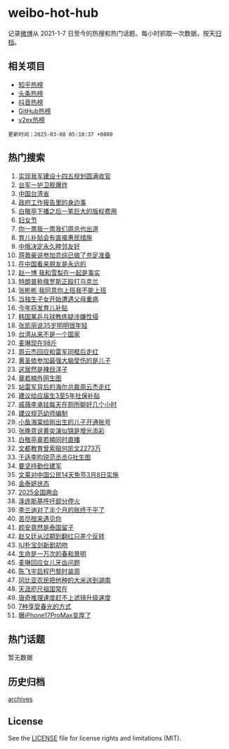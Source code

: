 # weibo-hot-hub

记录[微博](https://www.weibo.com)从 2021-1-7 日至今的热搜和热门话题。每小时抓取一次数据，按天[归档](archives)。

## 相关项目

- [知乎热榜](https://github.com/lonnyzhang423/zhihu-hot-hub)
- [头条热榜](https://github.com/lonnyzhang423/toutiao-hot-hub)
- [抖音热榜](https://github.com/lonnyzhang423/douyin-hot-hub)
- [GitHub热榜](https://github.com/lonnyzhang423/github-hot-hub)
- [v2ex热榜](https://github.com/lonnyzhang423/v2ex-hot-hub)


`更新时间：2025-03-08 05:10:37 +0800`

## 热门搜索

1. [实现我军建设十四五规划圆满收官](https://m.weibo.cn/search?containerid=100103type%3D1%26t%3D10%26q%3D%23%E5%AE%9E%E7%8E%B0%E6%88%91%E5%86%9B%E5%BB%BA%E8%AE%BE%E5%8D%81%E5%9B%9B%E4%BA%94%E8%A7%84%E5%88%92%E5%9C%86%E6%BB%A1%E6%94%B6%E5%AE%98%23&stream_entry_id=51&isnewpage=1&extparam=seat%3D1%26c_type%3D51%26cate%3D10103%26q%3D%2523%25E5%25AE%259E%25E7%258E%25B0%25E6%2588%2591%25E5%2586%259B%25E5%25BB%25BA%25E8%25AE%25BE%25E5%258D%2581%25E5%259B%259B%25E4%25BA%2594%25E8%25A7%2584%25E5%2588%2592%25E5%259C%2586%25E6%25BB%25A1%25E6%2594%25B6%25E5%25AE%2598%2523%26pos%3D0%26filter_type%3Drealtimehot%26stream_entry_id%3D51%26dgr%3D0%26display_time%3D1741381835%26pre_seqid%3D17413818358440319416921)
1. [台军一护卫舰爆炸](https://m.weibo.cn/search?containerid=100103type%3D1%26t%3D10%26q%3D%23%E5%8F%B0%E5%86%9B%E4%B8%80%E6%8A%A4%E5%8D%AB%E8%88%B0%E7%88%86%E7%82%B8%23&stream_entry_id=31&isnewpage=1&extparam=seat%3D1%26band_rank%3D1%26pos%3D0%26stream_entry_id%3D31%26c_type%3D31%26lcate%3D5001%26flag%3D2%26cate%3D5001%26filter_type%3Drealtimehot%26realpos%3D1%26q%3D%2523%25E5%258F%25B0%25E5%2586%259B%25E4%25B8%2580%25E6%258A%25A4%25E5%258D%25AB%25E8%2588%25B0%25E7%2588%2586%25E7%2582%25B8%2523%26dgr%3D0%26display_time%3D1741381835%26pre_seqid%3D17413818358440319416921)
1. [中国台湾省](https://m.weibo.cn/search?containerid=100103type%3D1%26t%3D10%26q%3D%23%E4%B8%AD%E5%9B%BD%E5%8F%B0%E6%B9%BE%E7%9C%81%23&stream_entry_id=31&isnewpage=1&extparam=seat%3D1%26band_rank%3D2%26pos%3D1%26stream_entry_id%3D31%26c_type%3D31%26lcate%3D5001%26flag%3D0%26cate%3D5001%26filter_type%3Drealtimehot%26realpos%3D2%26q%3D%2523%25E4%25B8%25AD%25E5%259B%25BD%25E5%258F%25B0%25E6%25B9%25BE%25E7%259C%2581%2523%26dgr%3D0%26display_time%3D1741381835%26pre_seqid%3D17413818358440319416921)
1. [政府工作报告里的身边事](https://m.weibo.cn/search?containerid=100103type%3D1%26t%3D10%26q%3D%23%E6%94%BF%E5%BA%9C%E5%B7%A5%E4%BD%9C%E6%8A%A5%E5%91%8A%E9%87%8C%E7%9A%84%E8%BA%AB%E8%BE%B9%E4%BA%8B%23&stream_entry_id=31&isnewpage=1&extparam=seat%3D1%26band_rank%3D3%26pos%3D2%26stream_entry_id%3D31%26c_type%3D31%26lcate%3D5001%26flag%3D0%26cate%3D5001%26filter_type%3Drealtimehot%26realpos%3D3%26q%3D%2523%25E6%2594%25BF%25E5%25BA%259C%25E5%25B7%25A5%25E4%25BD%259C%25E6%258A%25A5%25E5%2591%258A%25E9%2587%258C%25E7%259A%2584%25E8%25BA%25AB%25E8%25BE%25B9%25E4%25BA%258B%2523%26dgr%3D0%26display_time%3D1741381835%26pre_seqid%3D17413818358440319416921)
1. [白敬亭下播之后一笔巨大的版权费用](https://m.weibo.cn/search?containerid=100103type%3D1%26t%3D10%26q%3D%23%E7%99%BD%E6%95%AC%E4%BA%AD%E4%B8%8B%E6%92%AD%E4%B9%8B%E5%90%8E%E4%B8%80%E7%AC%94%E5%B7%A8%E5%A4%A7%E7%9A%84%E7%89%88%E6%9D%83%E8%B4%B9%E7%94%A8%23&stream_entry_id=31&isnewpage=1&extparam=seat%3D1%26band_rank%3D4%26pos%3D3%26stream_entry_id%3D31%26c_type%3D31%26lcate%3D5001%26flag%3D2%26cate%3D5001%26filter_type%3Drealtimehot%26realpos%3D4%26q%3D%2523%25E7%2599%25BD%25E6%2595%25AC%25E4%25BA%25AD%25E4%25B8%258B%25E6%2592%25AD%25E4%25B9%258B%25E5%2590%258E%25E4%25B8%2580%25E7%25AC%2594%25E5%25B7%25A8%25E5%25A4%25A7%25E7%259A%2584%25E7%2589%2588%25E6%259D%2583%25E8%25B4%25B9%25E7%2594%25A8%2523%26dgr%3D0%26display_time%3D1741381835%26pre_seqid%3D17413818358440319416921)
1. [妇女节](https://m.weibo.cn/search?containerid=100103type%3D1%26t%3D10%26q%3D%23%E5%A6%87%E5%A5%B3%E8%8A%82%23&stream_entry_id=31&isnewpage=1&extparam=seat%3D1%26band_rank%3D5%26pos%3D4%26stream_entry_id%3D31%26c_type%3D31%26lcate%3D5001%26flag%3D0%26cate%3D5001%26filter_type%3Drealtimehot%26realpos%3D5%26q%3D%2523%25E5%25A6%2587%25E5%25A5%25B3%25E8%258A%2582%2523%26dgr%3D0%26display_time%3D1741381835%26pre_seqid%3D17413818358440319416921)
1. [你一票我一票我们周总也出道](https://m.weibo.cn/search?containerid=100103type%3D1%26t%3D10%26q%3D%23%E4%BD%A0%E4%B8%80%E7%A5%A8%E6%88%91%E4%B8%80%E7%A5%A8%E6%88%91%E4%BB%AC%E5%91%A8%E6%80%BB%E4%B9%9F%E5%87%BA%E9%81%93%23&stream_entry_id=31&isnewpage=1&extparam=seat%3D1%26band_rank%3D6%26pos%3D5%26stream_entry_id%3D31%26c_type%3D31%26lcate%3D5001%26flag%3D0%26cate%3D5001%26filter_type%3Drealtimehot%26realpos%3D6%26q%3D%2523%25E4%25BD%25A0%25E4%25B8%2580%25E7%25A5%25A8%25E6%2588%2591%25E4%25B8%2580%25E7%25A5%25A8%25E6%2588%2591%25E4%25BB%25AC%25E5%2591%25A8%25E6%2580%25BB%25E4%25B9%259F%25E5%2587%25BA%25E9%2581%2593%2523%26dgr%3D0%26display_time%3D1741381835%26pre_seqid%3D17413818358440319416921)
1. [育儿补贴会有直接惠民措施](https://m.weibo.cn/search?containerid=100103type%3D1%26t%3D10%26q%3D%23%E8%82%B2%E5%84%BF%E8%A1%A5%E8%B4%B4%E4%BC%9A%E6%9C%89%E7%9B%B4%E6%8E%A5%E6%83%A0%E6%B0%91%E6%8E%AA%E6%96%BD%23&stream_entry_id=31&isnewpage=1&extparam=seat%3D1%26band_rank%3D7%26pos%3D6%26stream_entry_id%3D31%26c_type%3D31%26lcate%3D5001%26flag%3D0%26cate%3D5001%26filter_type%3Drealtimehot%26realpos%3D7%26q%3D%2523%25E8%2582%25B2%25E5%2584%25BF%25E8%25A1%25A5%25E8%25B4%25B4%25E4%25BC%259A%25E6%259C%2589%25E7%259B%25B4%25E6%258E%25A5%25E6%2583%25A0%25E6%25B0%2591%25E6%258E%25AA%25E6%2596%25BD%2523%26dgr%3D0%26display_time%3D1741381835%26pre_seqid%3D17413818358440319416921)
1. [中俄决定永久睦邻友好](https://m.weibo.cn/search?containerid=100103type%3D1%26t%3D10%26q%3D%23%E4%B8%AD%E4%BF%84%E5%86%B3%E5%AE%9A%E6%B0%B8%E4%B9%85%E7%9D%A6%E9%82%BB%E5%8F%8B%E5%A5%BD%23&stream_entry_id=31&isnewpage=1&extparam=seat%3D1%26band_rank%3D8%26pos%3D7%26stream_entry_id%3D31%26c_type%3D31%26lcate%3D5001%26flag%3D0%26cate%3D5001%26filter_type%3Drealtimehot%26realpos%3D8%26q%3D%2523%25E4%25B8%25AD%25E4%25BF%2584%25E5%2586%25B3%25E5%25AE%259A%25E6%25B0%25B8%25E4%25B9%2585%25E7%259D%25A6%25E9%2582%25BB%25E5%258F%258B%25E5%25A5%25BD%2523%26dgr%3D0%26display_time%3D1741381835%26pre_seqid%3D17413818358440319416921)
1. [蒋敦豪说参加恋综已做了充足准备](https://m.weibo.cn/search?containerid=100103type%3D1%26t%3D10%26q%3D%23%E8%92%8B%E6%95%A6%E8%B1%AA%E8%AF%B4%E5%8F%82%E5%8A%A0%E6%81%8B%E7%BB%BC%E5%B7%B2%E5%81%9A%E4%BA%86%E5%85%85%E8%B6%B3%E5%87%86%E5%A4%87%23&stream_entry_id=31&isnewpage=1&extparam=seat%3D1%26band_rank%3D9%26pos%3D8%26stream_entry_id%3D31%26c_type%3D31%26lcate%3D5001%26flag%3D0%26cate%3D5001%26filter_type%3Drealtimehot%26realpos%3D9%26q%3D%2523%25E8%2592%258B%25E6%2595%25A6%25E8%25B1%25AA%25E8%25AF%25B4%25E5%258F%2582%25E5%258A%25A0%25E6%2581%258B%25E7%25BB%25BC%25E5%25B7%25B2%25E5%2581%259A%25E4%25BA%2586%25E5%2585%2585%25E8%25B6%25B3%25E5%2587%2586%25E5%25A4%2587%2523%26dgr%3D0%26display_time%3D1741381835%26pre_seqid%3D17413818358440319416921)
1. [在中国看来朋友是永远的](https://m.weibo.cn/search?containerid=100103type%3D1%26t%3D10%26q%3D%23%E5%9C%A8%E4%B8%AD%E5%9B%BD%E7%9C%8B%E6%9D%A5%E6%9C%8B%E5%8F%8B%E6%98%AF%E6%B0%B8%E8%BF%9C%E7%9A%84%23&stream_entry_id=31&isnewpage=1&extparam=seat%3D1%26band_rank%3D10%26pos%3D9%26stream_entry_id%3D31%26c_type%3D31%26lcate%3D5001%26flag%3D1%26cate%3D5001%26filter_type%3Drealtimehot%26realpos%3D10%26q%3D%2523%25E5%259C%25A8%25E4%25B8%25AD%25E5%259B%25BD%25E7%259C%258B%25E6%259D%25A5%25E6%259C%258B%25E5%258F%258B%25E6%2598%25AF%25E6%25B0%25B8%25E8%25BF%259C%25E7%259A%2584%2523%26dgr%3D0%26display_time%3D1741381835%26pre_seqid%3D17413818358440319416921)
1. [赵一博 我和雪梨在一起是事实](https://m.weibo.cn/search?containerid=100103type%3D1%26t%3D10%26q%3D%E8%B5%B5%E4%B8%80%E5%8D%9A+%E6%88%91%E5%92%8C%E9%9B%AA%E6%A2%A8%E5%9C%A8%E4%B8%80%E8%B5%B7%E6%98%AF%E4%BA%8B%E5%AE%9E&stream_entry_id=31&isnewpage=1&extparam=seat%3D1%26band_rank%3D11%26pos%3D10%26stream_entry_id%3D31%26c_type%3D31%26lcate%3D5001%26flag%3D2%26cate%3D5001%26filter_type%3Drealtimehot%26realpos%3D11%26q%3D%25E8%25B5%25B5%25E4%25B8%2580%25E5%258D%259A%2520%25E6%2588%2591%25E5%2592%258C%25E9%259B%25AA%25E6%25A2%25A8%25E5%259C%25A8%25E4%25B8%2580%25E8%25B5%25B7%25E6%2598%25AF%25E4%25BA%258B%25E5%25AE%259E%26dgr%3D0%26display_time%3D1741381835%26pre_seqid%3D17413818358440319416921)
1. [特朗普称俄罗斯正殴打乌克兰](https://m.weibo.cn/search?containerid=100103type%3D1%26t%3D10%26q%3D%23%E7%89%B9%E6%9C%97%E6%99%AE%E7%A7%B0%E4%BF%84%E7%BD%97%E6%96%AF%E6%AD%A3%E6%AE%B4%E6%89%93%E4%B9%8C%E5%85%8B%E5%85%B0%23&stream_entry_id=31&isnewpage=1&extparam=seat%3D1%26band_rank%3D12%26pos%3D11%26stream_entry_id%3D31%26c_type%3D31%26lcate%3D5001%26flag%3D0%26cate%3D5001%26filter_type%3Drealtimehot%26realpos%3D12%26q%3D%2523%25E7%2589%25B9%25E6%259C%2597%25E6%2599%25AE%25E7%25A7%25B0%25E4%25BF%2584%25E7%25BD%2597%25E6%2596%25AF%25E6%25AD%25A3%25E6%25AE%25B4%25E6%2589%2593%25E4%25B9%258C%25E5%2585%258B%25E5%2585%25B0%2523%26dgr%3D0%26display_time%3D1741381835%26pre_seqid%3D17413818358440319416921)
1. [张彬彬 我同意你上班我不能上班](https://m.weibo.cn/search?containerid=100103type%3D1%26t%3D10%26q%3D%E5%BC%A0%E5%BD%AC%E5%BD%AC+%E6%88%91%E5%90%8C%E6%84%8F%E4%BD%A0%E4%B8%8A%E7%8F%AD%E6%88%91%E4%B8%8D%E8%83%BD%E4%B8%8A%E7%8F%AD&stream_entry_id=31&isnewpage=1&extparam=seat%3D1%26band_rank%3D13%26pos%3D12%26stream_entry_id%3D31%26c_type%3D31%26lcate%3D5001%26flag%3D2%26cate%3D5001%26filter_type%3Drealtimehot%26realpos%3D13%26q%3D%25E5%25BC%25A0%25E5%25BD%25AC%25E5%25BD%25AC%2520%25E6%2588%2591%25E5%2590%258C%25E6%2584%258F%25E4%25BD%25A0%25E4%25B8%258A%25E7%258F%25AD%25E6%2588%2591%25E4%25B8%258D%25E8%2583%25BD%25E4%25B8%258A%25E7%258F%25AD%26dgr%3D0%26display_time%3D1741381835%26pre_seqid%3D17413818358440319416921)
1. [当独生子女开始遭遇父母重病](https://m.weibo.cn/search?containerid=100103type%3D1%26t%3D10%26q%3D%23%E5%BD%93%E7%8B%AC%E7%94%9F%E5%AD%90%E5%A5%B3%E5%BC%80%E5%A7%8B%E9%81%AD%E9%81%87%E7%88%B6%E6%AF%8D%E9%87%8D%E7%97%85%23&stream_entry_id=31&isnewpage=1&extparam=seat%3D1%26band_rank%3D14%26pos%3D13%26stream_entry_id%3D31%26c_type%3D31%26lcate%3D5001%26flag%3D0%26cate%3D5001%26filter_type%3Drealtimehot%26realpos%3D14%26q%3D%2523%25E5%25BD%2593%25E7%258B%25AC%25E7%2594%259F%25E5%25AD%2590%25E5%25A5%25B3%25E5%25BC%2580%25E5%25A7%258B%25E9%2581%25AD%25E9%2581%2587%25E7%2588%25B6%25E6%25AF%258D%25E9%2587%258D%25E7%2597%2585%2523%26dgr%3D0%26display_time%3D1741381835%26pre_seqid%3D17413818358440319416921)
1. [今年将发育儿补贴](https://m.weibo.cn/search?containerid=100103type%3D1%26t%3D10%26q%3D%23%E4%BB%8A%E5%B9%B4%E5%B0%86%E5%8F%91%E8%82%B2%E5%84%BF%E8%A1%A5%E8%B4%B4%23&stream_entry_id=31&isnewpage=1&extparam=seat%3D1%26band_rank%3D15%26pos%3D14%26stream_entry_id%3D31%26c_type%3D31%26lcate%3D5001%26flag%3D0%26cate%3D5001%26filter_type%3Drealtimehot%26realpos%3D15%26q%3D%2523%25E4%25BB%258A%25E5%25B9%25B4%25E5%25B0%2586%25E5%258F%2591%25E8%2582%25B2%25E5%2584%25BF%25E8%25A1%25A5%25E8%25B4%25B4%2523%26dgr%3D0%26display_time%3D1741381835%26pre_seqid%3D17413818358440319416921)
1. [韩国某乒乓球教练疑涉嫌性侵](https://m.weibo.cn/search?containerid=100103type%3D1%26t%3D10%26q%3D%23%E9%9F%A9%E5%9B%BD%E6%9F%90%E4%B9%92%E4%B9%93%E7%90%83%E6%95%99%E7%BB%83%E7%96%91%E6%B6%89%E5%AB%8C%E6%80%A7%E4%BE%B5%23&stream_entry_id=31&isnewpage=1&extparam=seat%3D1%26band_rank%3D16%26pos%3D15%26stream_entry_id%3D31%26c_type%3D31%26lcate%3D5001%26flag%3D0%26cate%3D5001%26filter_type%3Drealtimehot%26realpos%3D16%26q%3D%2523%25E9%259F%25A9%25E5%259B%25BD%25E6%259F%2590%25E4%25B9%2592%25E4%25B9%2593%25E7%2590%2583%25E6%2595%2599%25E7%25BB%2583%25E7%2596%2591%25E6%25B6%2589%25E5%25AB%258C%25E6%2580%25A7%25E4%25BE%25B5%2523%26dgr%3D0%26display_time%3D1741381835%26pre_seqid%3D17413818358440319416921)
1. [张凯丽说35岁明明很年轻](https://m.weibo.cn/search?containerid=100103type%3D1%26t%3D10%26q%3D%23%E5%BC%A0%E5%87%AF%E4%B8%BD%E8%AF%B435%E5%B2%81%E6%98%8E%E6%98%8E%E5%BE%88%E5%B9%B4%E8%BD%BB%23&stream_entry_id=31&isnewpage=1&extparam=seat%3D1%26band_rank%3D17%26pos%3D16%26stream_entry_id%3D31%26c_type%3D31%26lcate%3D5001%26flag%3D0%26cate%3D5001%26filter_type%3Drealtimehot%26realpos%3D17%26q%3D%2523%25E5%25BC%25A0%25E5%2587%25AF%25E4%25B8%25BD%25E8%25AF%25B435%25E5%25B2%2581%25E6%2598%258E%25E6%2598%258E%25E5%25BE%2588%25E5%25B9%25B4%25E8%25BD%25BB%2523%26dgr%3D0%26display_time%3D1741381835%26pre_seqid%3D17413818358440319416921)
1. [台湾从来不是一个国家](https://m.weibo.cn/search?containerid=100103type%3D1%26t%3D10%26q%3D%23%E5%8F%B0%E6%B9%BE%E4%BB%8E%E6%9D%A5%E4%B8%8D%E6%98%AF%E4%B8%80%E4%B8%AA%E5%9B%BD%E5%AE%B6%23&stream_entry_id=31&isnewpage=1&extparam=seat%3D1%26band_rank%3D18%26pos%3D17%26stream_entry_id%3D31%26c_type%3D31%26lcate%3D5001%26flag%3D0%26cate%3D5001%26filter_type%3Drealtimehot%26realpos%3D18%26q%3D%2523%25E5%258F%25B0%25E6%25B9%25BE%25E4%25BB%258E%25E6%259D%25A5%25E4%25B8%258D%25E6%2598%25AF%25E4%25B8%2580%25E4%25B8%25AA%25E5%259B%25BD%25E5%25AE%25B6%2523%26dgr%3D0%26display_time%3D1741381835%26pre_seqid%3D17413818358440319416921)
1. [麦琳现在98斤](https://m.weibo.cn/search?containerid=100103type%3D1%26t%3D10%26q%3D%23%E9%BA%A6%E7%90%B3%E7%8E%B0%E5%9C%A898%E6%96%A4%23&stream_entry_id=31&isnewpage=1&extparam=seat%3D1%26band_rank%3D19%26pos%3D18%26stream_entry_id%3D31%26c_type%3D31%26lcate%3D5001%26flag%3D0%26cate%3D5001%26filter_type%3Drealtimehot%26realpos%3D19%26q%3D%2523%25E9%25BA%25A6%25E7%2590%25B3%25E7%258E%25B0%25E5%259C%25A898%25E6%2596%25A4%2523%26dgr%3D0%26display_time%3D1741381835%26pre_seqid%3D17413818358440319416921)
1. [周云杰回应和雷军同框后走红](https://m.weibo.cn/search?containerid=100103type%3D1%26t%3D10%26q%3D%23%E5%91%A8%E4%BA%91%E6%9D%B0%E5%9B%9E%E5%BA%94%E5%92%8C%E9%9B%B7%E5%86%9B%E5%90%8C%E6%A1%86%E5%90%8E%E8%B5%B0%E7%BA%A2%23&stream_entry_id=31&isnewpage=1&extparam=seat%3D1%26band_rank%3D20%26pos%3D19%26stream_entry_id%3D31%26c_type%3D31%26lcate%3D5001%26flag%3D0%26cate%3D5001%26filter_type%3Drealtimehot%26realpos%3D20%26q%3D%2523%25E5%2591%25A8%25E4%25BA%2591%25E6%259D%25B0%25E5%259B%259E%25E5%25BA%2594%25E5%2592%258C%25E9%259B%25B7%25E5%2586%259B%25E5%2590%258C%25E6%25A1%2586%25E5%2590%258E%25E8%25B5%25B0%25E7%25BA%25A2%2523%26dgr%3D0%26display_time%3D1741381835%26pre_seqid%3D17413818358440319416921)
1. [黄圣依参加最强大脑受伤的是儿子](https://m.weibo.cn/search?containerid=100103type%3D1%26t%3D10%26q%3D%E9%BB%84%E5%9C%A3%E4%BE%9D%E5%8F%82%E5%8A%A0%E6%9C%80%E5%BC%BA%E5%A4%A7%E8%84%91%E5%8F%97%E4%BC%A4%E7%9A%84%E6%98%AF%E5%84%BF%E5%AD%90&stream_entry_id=31&isnewpage=1&extparam=seat%3D1%26band_rank%3D21%26pos%3D20%26stream_entry_id%3D31%26c_type%3D31%26lcate%3D5001%26flag%3D0%26cate%3D5001%26filter_type%3Drealtimehot%26realpos%3D21%26q%3D%25E9%25BB%2584%25E5%259C%25A3%25E4%25BE%259D%25E5%258F%2582%25E5%258A%25A0%25E6%259C%2580%25E5%25BC%25BA%25E5%25A4%25A7%25E8%2584%2591%25E5%258F%2597%25E4%25BC%25A4%25E7%259A%2584%25E6%2598%25AF%25E5%2584%25BF%25E5%25AD%2590%26dgr%3D0%26display_time%3D1741381835%26pre_seqid%3D17413818358440319416921)
1. [这居然是辣目洋子](https://m.weibo.cn/search?containerid=100103type%3D1%26t%3D10%26q%3D%E8%BF%99%E5%B1%85%E7%84%B6%E6%98%AF%E8%BE%A3%E7%9B%AE%E6%B4%8B%E5%AD%90&stream_entry_id=31&isnewpage=1&extparam=seat%3D1%26band_rank%3D22%26pos%3D21%26stream_entry_id%3D31%26c_type%3D31%26lcate%3D5001%26flag%3D0%26cate%3D5001%26filter_type%3Drealtimehot%26realpos%3D22%26q%3D%25E8%25BF%2599%25E5%25B1%2585%25E7%2584%25B6%25E6%2598%25AF%25E8%25BE%25A3%25E7%259B%25AE%25E6%25B4%258B%25E5%25AD%2590%26dgr%3D0%26display_time%3D1741381835%26pre_seqid%3D17413818358440319416921)
1. [章若楠外网生图](https://m.weibo.cn/search?containerid=100103type%3D1%26t%3D10%26q%3D%23%E7%AB%A0%E8%8B%A5%E6%A5%A0%E5%A4%96%E7%BD%91%E7%94%9F%E5%9B%BE%23&stream_entry_id=31&isnewpage=1&extparam=seat%3D1%26band_rank%3D23%26pos%3D22%26stream_entry_id%3D31%26c_type%3D31%26lcate%3D5001%26flag%3D0%26cate%3D5001%26filter_type%3Drealtimehot%26realpos%3D23%26q%3D%2523%25E7%25AB%25A0%25E8%258B%25A5%25E6%25A5%25A0%25E5%25A4%2596%25E7%25BD%2591%25E7%2594%259F%25E5%259B%25BE%2523%26dgr%3D0%26display_time%3D1741381835%26pre_seqid%3D17413818358440319416921)
1. [站雷军背后的海尔总裁周云杰走红](https://m.weibo.cn/search?containerid=100103type%3D1%26t%3D10%26q%3D%23%E7%AB%99%E9%9B%B7%E5%86%9B%E8%83%8C%E5%90%8E%E7%9A%84%E6%B5%B7%E5%B0%94%E6%80%BB%E8%A3%81%E5%91%A8%E4%BA%91%E6%9D%B0%E8%B5%B0%E7%BA%A2%23&stream_entry_id=31&isnewpage=1&extparam=seat%3D1%26band_rank%3D24%26pos%3D23%26stream_entry_id%3D31%26c_type%3D31%26lcate%3D5001%26flag%3D0%26cate%3D5001%26filter_type%3Drealtimehot%26realpos%3D24%26q%3D%2523%25E7%25AB%2599%25E9%259B%25B7%25E5%2586%259B%25E8%2583%258C%25E5%2590%258E%25E7%259A%2584%25E6%25B5%25B7%25E5%25B0%2594%25E6%2580%25BB%25E8%25A3%2581%25E5%2591%25A8%25E4%25BA%2591%25E6%259D%25B0%25E8%25B5%25B0%25E7%25BA%25A2%2523%26dgr%3D0%26display_time%3D1741381835%26pre_seqid%3D17413818358440319416921)
1. [建议给应届生3至5年社保补贴](https://m.weibo.cn/search?containerid=100103type%3D1%26t%3D10%26q%3D%23%E5%BB%BA%E8%AE%AE%E7%BB%99%E5%BA%94%E5%B1%8A%E7%94%9F3%E8%87%B35%E5%B9%B4%E7%A4%BE%E4%BF%9D%E8%A1%A5%E8%B4%B4%23&stream_entry_id=31&isnewpage=1&extparam=seat%3D1%26band_rank%3D25%26pos%3D24%26stream_entry_id%3D31%26c_type%3D31%26lcate%3D5001%26flag%3D0%26cate%3D5001%26filter_type%3Drealtimehot%26realpos%3D25%26q%3D%2523%25E5%25BB%25BA%25E8%25AE%25AE%25E7%25BB%2599%25E5%25BA%2594%25E5%25B1%258A%25E7%2594%259F3%25E8%2587%25B35%25E5%25B9%25B4%25E7%25A4%25BE%25E4%25BF%259D%25E8%25A1%25A5%25E8%25B4%25B4%2523%26dgr%3D0%26display_time%3D1741381835%26pre_seqid%3D17413818358440319416921)
1. [戚薇李承铉每天在厕所聊好几个小时](https://m.weibo.cn/search?containerid=100103type%3D1%26t%3D10%26q%3D%23%E6%88%9A%E8%96%87%E6%9D%8E%E6%89%BF%E9%93%89%E6%AF%8F%E5%A4%A9%E5%9C%A8%E5%8E%95%E6%89%80%E8%81%8A%E5%A5%BD%E5%87%A0%E4%B8%AA%E5%B0%8F%E6%97%B6%23&stream_entry_id=31&isnewpage=1&extparam=seat%3D1%26band_rank%3D26%26pos%3D25%26stream_entry_id%3D31%26c_type%3D31%26lcate%3D5001%26flag%3D0%26cate%3D5001%26filter_type%3Drealtimehot%26realpos%3D26%26q%3D%2523%25E6%2588%259A%25E8%2596%2587%25E6%259D%258E%25E6%2589%25BF%25E9%2593%2589%25E6%25AF%258F%25E5%25A4%25A9%25E5%259C%25A8%25E5%258E%2595%25E6%2589%2580%25E8%2581%258A%25E5%25A5%25BD%25E5%2587%25A0%25E4%25B8%25AA%25E5%25B0%258F%25E6%2597%25B6%2523%26dgr%3D0%26display_time%3D1741381835%26pre_seqid%3D17413818358440319416921)
1. [建议规范幼师编制](https://m.weibo.cn/search?containerid=100103type%3D1%26t%3D10%26q%3D%23%E5%BB%BA%E8%AE%AE%E8%A7%84%E8%8C%83%E5%B9%BC%E5%B8%88%E7%BC%96%E5%88%B6%23&stream_entry_id=31&isnewpage=1&extparam=seat%3D1%26band_rank%3D27%26pos%3D26%26stream_entry_id%3D31%26c_type%3D31%26lcate%3D5001%26flag%3D0%26cate%3D5001%26filter_type%3Drealtimehot%26realpos%3D27%26q%3D%2523%25E5%25BB%25BA%25E8%25AE%25AE%25E8%25A7%2584%25E8%258C%2583%25E5%25B9%25BC%25E5%25B8%2588%25E7%25BC%2596%25E5%2588%25B6%2523%26dgr%3D0%26display_time%3D1741381835%26pre_seqid%3D17413818358440319416921)
1. [小鱼海棠给刚出生的儿子开通账号](https://m.weibo.cn/search?containerid=100103type%3D1%26t%3D10%26q%3D%23%E5%B0%8F%E9%B1%BC%E6%B5%B7%E6%A3%A0%E7%BB%99%E5%88%9A%E5%87%BA%E7%94%9F%E7%9A%84%E5%84%BF%E5%AD%90%E5%BC%80%E9%80%9A%E8%B4%A6%E5%8F%B7%23&stream_entry_id=31&isnewpage=1&extparam=seat%3D1%26band_rank%3D28%26pos%3D27%26stream_entry_id%3D31%26c_type%3D31%26lcate%3D5001%26flag%3D0%26cate%3D5001%26filter_type%3Drealtimehot%26realpos%3D28%26q%3D%2523%25E5%25B0%258F%25E9%25B1%25BC%25E6%25B5%25B7%25E6%25A3%25A0%25E7%25BB%2599%25E5%2588%259A%25E5%2587%25BA%25E7%2594%259F%25E7%259A%2584%25E5%2584%25BF%25E5%25AD%2590%25E5%25BC%2580%25E9%2580%259A%25E8%25B4%25A6%25E5%258F%25B7%2523%26dgr%3D0%26display_time%3D1741381835%26pre_seqid%3D17413818358440319416921)
1. [张晚意说黄奕演似锦是增光添彩](https://m.weibo.cn/search?containerid=100103type%3D1%26t%3D10%26q%3D%E5%BC%A0%E6%99%9A%E6%84%8F%E8%AF%B4%E9%BB%84%E5%A5%95%E6%BC%94%E4%BC%BC%E9%94%A6%E6%98%AF%E5%A2%9E%E5%85%89%E6%B7%BB%E5%BD%A9&stream_entry_id=31&isnewpage=1&extparam=seat%3D1%26band_rank%3D29%26pos%3D28%26stream_entry_id%3D31%26c_type%3D31%26lcate%3D5001%26flag%3D0%26cate%3D5001%26filter_type%3Drealtimehot%26realpos%3D29%26q%3D%25E5%25BC%25A0%25E6%2599%259A%25E6%2584%258F%25E8%25AF%25B4%25E9%25BB%2584%25E5%25A5%2595%25E6%25BC%2594%25E4%25BC%25BC%25E9%2594%25A6%25E6%2598%25AF%25E5%25A2%259E%25E5%2585%2589%25E6%25B7%25BB%25E5%25BD%25A9%26dgr%3D0%26display_time%3D1741381835%26pre_seqid%3D17413818358440319416921)
1. [白敬亭章若楠同时直播](https://m.weibo.cn/search?containerid=100103type%3D1%26t%3D10%26q%3D%23%E7%99%BD%E6%95%AC%E4%BA%AD%E7%AB%A0%E8%8B%A5%E6%A5%A0%E5%90%8C%E6%97%B6%E7%9B%B4%E6%92%AD%23&stream_entry_id=31&isnewpage=1&extparam=seat%3D1%26band_rank%3D30%26pos%3D29%26stream_entry_id%3D31%26c_type%3D31%26lcate%3D5001%26flag%3D0%26cate%3D5001%26filter_type%3Drealtimehot%26realpos%3D30%26q%3D%2523%25E7%2599%25BD%25E6%2595%25AC%25E4%25BA%25AD%25E7%25AB%25A0%25E8%258B%25A5%25E6%25A5%25A0%25E5%2590%258C%25E6%2597%25B6%25E7%259B%25B4%25E6%2592%25AD%2523%26dgr%3D0%26display_time%3D1741381835%26pre_seqid%3D17413818358440319416921)
1. [文都教育曾索赔何凯文2273万](https://m.weibo.cn/search?containerid=100103type%3D1%26t%3D10%26q%3D%23%E6%96%87%E9%83%BD%E6%95%99%E8%82%B2%E6%9B%BE%E7%B4%A2%E8%B5%94%E4%BD%95%E5%87%AF%E6%96%872273%E4%B8%87%23&stream_entry_id=31&isnewpage=1&extparam=seat%3D1%26band_rank%3D31%26pos%3D30%26stream_entry_id%3D31%26c_type%3D31%26lcate%3D5001%26flag%3D0%26cate%3D5001%26filter_type%3Drealtimehot%26realpos%3D31%26q%3D%2523%25E6%2596%2587%25E9%2583%25BD%25E6%2595%2599%25E8%2582%25B2%25E6%259B%25BE%25E7%25B4%25A2%25E8%25B5%2594%25E4%25BD%2595%25E5%2587%25AF%25E6%2596%25872273%25E4%25B8%2587%2523%26dgr%3D0%26display_time%3D1741381835%26pre_seqid%3D17413818358440319416921)
1. [于适李昀锐范丞丞G社生图](https://m.weibo.cn/search?containerid=100103type%3D1%26t%3D10%26q%3D%23%E4%BA%8E%E9%80%82%E6%9D%8E%E6%98%80%E9%94%90%E8%8C%83%E4%B8%9E%E4%B8%9EG%E7%A4%BE%E7%94%9F%E5%9B%BE%23&stream_entry_id=31&isnewpage=1&extparam=seat%3D1%26band_rank%3D32%26pos%3D31%26stream_entry_id%3D31%26c_type%3D31%26lcate%3D5001%26flag%3D0%26cate%3D5001%26filter_type%3Drealtimehot%26realpos%3D32%26q%3D%2523%25E4%25BA%258E%25E9%2580%2582%25E6%259D%258E%25E6%2598%2580%25E9%2594%2590%25E8%258C%2583%25E4%25B8%259E%25E4%25B8%259EG%25E7%25A4%25BE%25E7%2594%259F%25E5%259B%25BE%2523%26dgr%3D0%26display_time%3D1741381835%26pre_seqid%3D17413818358440319416921)
1. [要坚持勤俭建军](https://m.weibo.cn/search?containerid=100103type%3D1%26t%3D10%26q%3D%23%E8%A6%81%E5%9D%9A%E6%8C%81%E5%8B%A4%E4%BF%AD%E5%BB%BA%E5%86%9B%23&stream_entry_id=31&isnewpage=1&extparam=seat%3D1%26band_rank%3D33%26pos%3D32%26stream_entry_id%3D31%26c_type%3D31%26lcate%3D5001%26flag%3D0%26cate%3D5001%26filter_type%3Drealtimehot%26realpos%3D33%26q%3D%2523%25E8%25A6%2581%25E5%259D%259A%25E6%258C%2581%25E5%258B%25A4%25E4%25BF%25AD%25E5%25BB%25BA%25E5%2586%259B%2523%26dgr%3D0%26display_time%3D1741381835%26pre_seqid%3D17413818358440319416921)
1. [文莱对中国公民14天免签3月8日实施](https://m.weibo.cn/search?containerid=100103type%3D1%26t%3D10%26q%3D%23%E6%96%87%E8%8E%B1%E5%AF%B9%E4%B8%AD%E5%9B%BD%E5%85%AC%E6%B0%9114%E5%A4%A9%E5%85%8D%E7%AD%BE3%E6%9C%888%E6%97%A5%E5%AE%9E%E6%96%BD%23&stream_entry_id=31&isnewpage=1&extparam=seat%3D1%26band_rank%3D34%26pos%3D33%26stream_entry_id%3D31%26c_type%3D31%26lcate%3D5001%26flag%3D1%26cate%3D5001%26filter_type%3Drealtimehot%26realpos%3D34%26q%3D%2523%25E6%2596%2587%25E8%258E%25B1%25E5%25AF%25B9%25E4%25B8%25AD%25E5%259B%25BD%25E5%2585%25AC%25E6%25B0%259114%25E5%25A4%25A9%25E5%2585%258D%25E7%25AD%25BE3%25E6%259C%25888%25E6%2597%25A5%25E5%25AE%259E%25E6%2596%25BD%2523%26dgr%3D0%26display_time%3D1741381835%26pre_seqid%3D17413818358440319416921)
1. [金泰妍状态](https://m.weibo.cn/search?containerid=100103type%3D1%26t%3D10%26q%3D%23%E9%87%91%E6%B3%B0%E5%A6%8D%E7%8A%B6%E6%80%81%23&stream_entry_id=31&isnewpage=1&extparam=seat%3D1%26band_rank%3D35%26pos%3D34%26stream_entry_id%3D31%26c_type%3D31%26lcate%3D5001%26flag%3D0%26cate%3D5001%26filter_type%3Drealtimehot%26realpos%3D35%26q%3D%2523%25E9%2587%2591%25E6%25B3%25B0%25E5%25A6%258D%25E7%258A%25B6%25E6%2580%2581%2523%26dgr%3D0%26display_time%3D1741381835%26pre_seqid%3D17413818358440319416921)
1. [2025全国两会](https://m.weibo.cn/search?containerid=100103type%3D1%26t%3D10%26q%3D%232025%E5%85%A8%E5%9B%BD%E4%B8%A4%E4%BC%9A%23&stream_entry_id=31&isnewpage=1&extparam=seat%3D1%26band_rank%3D36%26pos%3D35%26stream_entry_id%3D31%26c_type%3D31%26lcate%3D5001%26flag%3D0%26cate%3D5001%26filter_type%3Drealtimehot%26realpos%3D36%26q%3D%25232025%25E5%2585%25A8%25E5%259B%25BD%25E4%25B8%25A4%25E4%25BC%259A%2523%26dgr%3D0%26display_time%3D1741381835%26pre_seqid%3D17413818358440319416921)
1. [泽连斯基呼吁部分停火](https://m.weibo.cn/search?containerid=100103type%3D1%26t%3D10%26q%3D%23%E6%B3%BD%E8%BF%9E%E6%96%AF%E5%9F%BA%E5%91%BC%E5%90%81%E9%83%A8%E5%88%86%E5%81%9C%E7%81%AB%23&stream_entry_id=31&isnewpage=1&extparam=seat%3D1%26band_rank%3D37%26pos%3D36%26stream_entry_id%3D31%26c_type%3D31%26lcate%3D5001%26flag%3D0%26cate%3D5001%26filter_type%3Drealtimehot%26realpos%3D37%26q%3D%2523%25E6%25B3%25BD%25E8%25BF%259E%25E6%2596%25AF%25E5%259F%25BA%25E5%2591%25BC%25E5%2590%2581%25E9%2583%25A8%25E5%2588%2586%25E5%2581%259C%25E7%2581%25AB%2523%26dgr%3D0%26display_time%3D1741381835%26pre_seqid%3D17413818358440319416921)
1. [李兰迪对了半个月的账终于平了](https://m.weibo.cn/search?containerid=100103type%3D1%26t%3D10%26q%3D%E6%9D%8E%E5%85%B0%E8%BF%AA%E5%AF%B9%E4%BA%86%E5%8D%8A%E4%B8%AA%E6%9C%88%E7%9A%84%E8%B4%A6%E7%BB%88%E4%BA%8E%E5%B9%B3%E4%BA%86&stream_entry_id=31&isnewpage=1&extparam=seat%3D1%26band_rank%3D38%26pos%3D37%26stream_entry_id%3D31%26c_type%3D31%26lcate%3D5001%26flag%3D0%26cate%3D5001%26filter_type%3Drealtimehot%26realpos%3D38%26q%3D%25E6%259D%258E%25E5%2585%25B0%25E8%25BF%25AA%25E5%25AF%25B9%25E4%25BA%2586%25E5%258D%258A%25E4%25B8%25AA%25E6%259C%2588%25E7%259A%2584%25E8%25B4%25A6%25E7%25BB%2588%25E4%25BA%258E%25E5%25B9%25B3%25E4%25BA%2586%26dgr%3D0%26display_time%3D1741381835%26pre_seqid%3D17413818358440319416921)
1. [苦尽柑来遇见你](https://m.weibo.cn/search?containerid=100103type%3D1%26t%3D10%26q%3D%23%E8%8B%A6%E5%B0%BD%E6%9F%91%E6%9D%A5%E9%81%87%E8%A7%81%E4%BD%A0%23&stream_entry_id=31&isnewpage=1&extparam=seat%3D1%26band_rank%3D39%26pos%3D38%26stream_entry_id%3D31%26c_type%3D31%26lcate%3D5001%26flag%3D0%26cate%3D5001%26filter_type%3Drealtimehot%26realpos%3D39%26q%3D%2523%25E8%258B%25A6%25E5%25B0%25BD%25E6%259F%2591%25E6%259D%25A5%25E9%2581%2587%25E8%25A7%2581%25E4%25BD%25A0%2523%26dgr%3D0%26display_time%3D1741381835%26pre_seqid%3D17413818358440319416921)
1. [颜安竟然是泰国留子](https://m.weibo.cn/search?containerid=100103type%3D1%26t%3D10%26q%3D%23%E9%A2%9C%E5%AE%89%E7%AB%9F%E7%84%B6%E6%98%AF%E6%B3%B0%E5%9B%BD%E7%95%99%E5%AD%90%23&stream_entry_id=31&isnewpage=1&extparam=seat%3D1%26band_rank%3D40%26pos%3D39%26stream_entry_id%3D31%26c_type%3D31%26lcate%3D5001%26flag%3D0%26cate%3D5001%26filter_type%3Drealtimehot%26realpos%3D40%26q%3D%2523%25E9%25A2%259C%25E5%25AE%2589%25E7%25AB%259F%25E7%2584%25B6%25E6%2598%25AF%25E6%25B3%25B0%25E5%259B%25BD%25E7%2595%2599%25E5%25AD%2590%2523%26dgr%3D0%26display_time%3D1741381835%26pre_seqid%3D17413818358440319416921)
1. [赵又廷从过期到翻红只差个反转](https://m.weibo.cn/search?containerid=100103type%3D1%26t%3D10%26q%3D%E8%B5%B5%E5%8F%88%E5%BB%B7%E4%BB%8E%E8%BF%87%E6%9C%9F%E5%88%B0%E7%BF%BB%E7%BA%A2%E5%8F%AA%E5%B7%AE%E4%B8%AA%E5%8F%8D%E8%BD%AC&stream_entry_id=31&isnewpage=1&extparam=seat%3D1%26band_rank%3D41%26pos%3D40%26stream_entry_id%3D31%26c_type%3D31%26lcate%3D5001%26flag%3D1%26cate%3D5001%26filter_type%3Drealtimehot%26realpos%3D41%26q%3D%25E8%25B5%25B5%25E5%258F%2588%25E5%25BB%25B7%25E4%25BB%258E%25E8%25BF%2587%25E6%259C%259F%25E5%2588%25B0%25E7%25BF%25BB%25E7%25BA%25A2%25E5%258F%25AA%25E5%25B7%25AE%25E4%25B8%25AA%25E5%258F%258D%25E8%25BD%25AC%26dgr%3D0%26display_time%3D1741381835%26pre_seqid%3D17413818358440319416921)
1. [IU朴宝剑新剧初吻](https://m.weibo.cn/search?containerid=100103type%3D1%26t%3D10%26q%3D%23IU%E6%9C%B4%E5%AE%9D%E5%89%91%E6%96%B0%E5%89%A7%E5%88%9D%E5%90%BB%23&stream_entry_id=31&isnewpage=1&extparam=seat%3D1%26band_rank%3D42%26pos%3D41%26stream_entry_id%3D31%26c_type%3D31%26lcate%3D5001%26flag%3D0%26cate%3D5001%26filter_type%3Drealtimehot%26realpos%3D42%26q%3D%2523IU%25E6%259C%25B4%25E5%25AE%259D%25E5%2589%2591%25E6%2596%25B0%25E5%2589%25A7%25E5%2588%259D%25E5%2590%25BB%2523%26dgr%3D0%26display_time%3D1741381835%26pre_seqid%3D17413818358440319416921)
1. [生命是一万次的春和景明](https://m.weibo.cn/search?containerid=100103type%3D1%26t%3D10%26q%3D%E7%94%9F%E5%91%BD%E6%98%AF%E4%B8%80%E4%B8%87%E6%AC%A1%E7%9A%84%E6%98%A5%E5%92%8C%E6%99%AF%E6%98%8E&stream_entry_id=31&isnewpage=1&extparam=seat%3D1%26band_rank%3D43%26pos%3D42%26stream_entry_id%3D31%26c_type%3D31%26lcate%3D5001%26flag%3D0%26cate%3D5001%26filter_type%3Drealtimehot%26realpos%3D43%26q%3D%25E7%2594%259F%25E5%2591%25BD%25E6%2598%25AF%25E4%25B8%2580%25E4%25B8%2587%25E6%25AC%25A1%25E7%259A%2584%25E6%2598%25A5%25E5%2592%258C%25E6%2599%25AF%25E6%2598%258E%26dgr%3D0%26display_time%3D1741381835%26pre_seqid%3D17413818358440319416921)
1. [麦琳回应女儿牙齿问题](https://m.weibo.cn/search?containerid=100103type%3D1%26t%3D10%26q%3D%23%E9%BA%A6%E7%90%B3%E5%9B%9E%E5%BA%94%E5%A5%B3%E5%84%BF%E7%89%99%E9%BD%BF%E9%97%AE%E9%A2%98%23&stream_entry_id=31&isnewpage=1&extparam=seat%3D1%26band_rank%3D44%26pos%3D43%26stream_entry_id%3D31%26c_type%3D31%26lcate%3D5001%26flag%3D0%26cate%3D5001%26filter_type%3Drealtimehot%26realpos%3D44%26q%3D%2523%25E9%25BA%25A6%25E7%2590%25B3%25E5%259B%259E%25E5%25BA%2594%25E5%25A5%25B3%25E5%2584%25BF%25E7%2589%2599%25E9%25BD%25BF%25E9%2597%25AE%25E9%25A2%2598%2523%26dgr%3D0%26display_time%3D1741381835%26pre_seqid%3D17413818358440319416921)
1. [陈飞宇启程巴黎时装周](https://m.weibo.cn/search?containerid=100103type%3D1%26t%3D10%26q%3D%23%E9%99%88%E9%A3%9E%E5%AE%87%E5%90%AF%E7%A8%8B%E5%B7%B4%E9%BB%8E%E6%97%B6%E8%A3%85%E5%91%A8%23&stream_entry_id=31&isnewpage=1&extparam=seat%3D1%26band_rank%3D45%26pos%3D44%26stream_entry_id%3D31%26c_type%3D31%26lcate%3D5001%26flag%3D0%26cate%3D5001%26filter_type%3Drealtimehot%26realpos%3D45%26q%3D%2523%25E9%2599%2588%25E9%25A3%259E%25E5%25AE%2587%25E5%2590%25AF%25E7%25A8%258B%25E5%25B7%25B4%25E9%25BB%258E%25E6%2597%25B6%25E8%25A3%2585%25E5%2591%25A8%2523%26dgr%3D0%26display_time%3D1741381835%26pre_seqid%3D17413818358440319416921)
1. [冈比亚农民把他种的大米送到湖南](https://m.weibo.cn/search?containerid=100103type%3D1%26t%3D10%26q%3D%23%E5%86%88%E6%AF%94%E4%BA%9A%E5%86%9C%E6%B0%91%E6%8A%8A%E4%BB%96%E7%A7%8D%E7%9A%84%E5%A4%A7%E7%B1%B3%E9%80%81%E5%88%B0%E6%B9%96%E5%8D%97%23&stream_entry_id=31&isnewpage=1&extparam=seat%3D1%26band_rank%3D46%26pos%3D45%26stream_entry_id%3D31%26c_type%3D31%26lcate%3D5001%26flag%3D0%26cate%3D5001%26filter_type%3Drealtimehot%26realpos%3D46%26q%3D%2523%25E5%2586%2588%25E6%25AF%2594%25E4%25BA%259A%25E5%2586%259C%25E6%25B0%2591%25E6%258A%258A%25E4%25BB%2596%25E7%25A7%258D%25E7%259A%2584%25E5%25A4%25A7%25E7%25B1%25B3%25E9%2580%2581%25E5%2588%25B0%25E6%25B9%2596%25E5%258D%2597%2523%26dgr%3D0%26display_time%3D1741381835%26pre_seqid%3D17413818358440319416921)
1. [天涯咫尺祖国常在](https://m.weibo.cn/search?containerid=100103type%3D1%26t%3D10%26q%3D%23%E5%A4%A9%E6%B6%AF%E5%92%AB%E5%B0%BA%E7%A5%96%E5%9B%BD%E5%B8%B8%E5%9C%A8%23&stream_entry_id=31&isnewpage=1&extparam=seat%3D1%26band_rank%3D47%26pos%3D46%26stream_entry_id%3D31%26c_type%3D31%26lcate%3D5001%26flag%3D0%26cate%3D5001%26filter_type%3Drealtimehot%26realpos%3D47%26q%3D%2523%25E5%25A4%25A9%25E6%25B6%25AF%25E5%2592%25AB%25E5%25B0%25BA%25E7%25A5%2596%25E5%259B%25BD%25E5%25B8%25B8%25E5%259C%25A8%2523%26dgr%3D0%26display_time%3D1741381835%26pre_seqid%3D17413818358440319416921)
1. [唐奇推理速度赶不上滤镜升级速度](https://m.weibo.cn/search?containerid=100103type%3D1%26t%3D10%26q%3D%E5%94%90%E5%A5%87%E6%8E%A8%E7%90%86%E9%80%9F%E5%BA%A6%E8%B5%B6%E4%B8%8D%E4%B8%8A%E6%BB%A4%E9%95%9C%E5%8D%87%E7%BA%A7%E9%80%9F%E5%BA%A6&stream_entry_id=31&isnewpage=1&extparam=seat%3D1%26band_rank%3D48%26pos%3D47%26stream_entry_id%3D31%26c_type%3D31%26lcate%3D5001%26flag%3D0%26cate%3D5001%26filter_type%3Drealtimehot%26realpos%3D48%26q%3D%25E5%2594%2590%25E5%25A5%2587%25E6%258E%25A8%25E7%2590%2586%25E9%2580%259F%25E5%25BA%25A6%25E8%25B5%25B6%25E4%25B8%258D%25E4%25B8%258A%25E6%25BB%25A4%25E9%2595%259C%25E5%258D%2587%25E7%25BA%25A7%25E9%2580%259F%25E5%25BA%25A6%26dgr%3D0%26display_time%3D1741381835%26pre_seqid%3D17413818358440319416921)
1. [7种享受春光的方式](https://m.weibo.cn/search?containerid=100103type%3D1%26t%3D10%26q%3D%237%E7%A7%8D%E4%BA%AB%E5%8F%97%E6%98%A5%E5%85%89%E7%9A%84%E6%96%B9%E5%BC%8F%23&stream_entry_id=31&isnewpage=1&extparam=seat%3D1%26band_rank%3D49%26pos%3D48%26stream_entry_id%3D31%26c_type%3D31%26lcate%3D5001%26flag%3D0%26cate%3D5001%26filter_type%3Drealtimehot%26realpos%3D49%26q%3D%25237%25E7%25A7%258D%25E4%25BA%25AB%25E5%258F%2597%25E6%2598%25A5%25E5%2585%2589%25E7%259A%2584%25E6%2596%25B9%25E5%25BC%258F%2523%26dgr%3D0%26display_time%3D1741381835%26pre_seqid%3D17413818358440319416921)
1. [曝iPhone17ProMax变厚了](https://m.weibo.cn/search?containerid=100103type%3D1%26t%3D10%26q%3D%23%E6%9B%9DiPhone17ProMax%E5%8F%98%E5%8E%9A%E4%BA%86%23&stream_entry_id=31&isnewpage=1&extparam=seat%3D1%26band_rank%3D50%26pos%3D49%26stream_entry_id%3D31%26c_type%3D31%26lcate%3D5001%26flag%3D0%26cate%3D5001%26filter_type%3Drealtimehot%26realpos%3D50%26q%3D%2523%25E6%259B%259DiPhone17ProMax%25E5%258F%2598%25E5%258E%259A%25E4%25BA%2586%2523%26dgr%3D0%26display_time%3D1741381835%26pre_seqid%3D17413818358440319416921)

## 热门话题

暂无数据

## 历史归档

[archives](archives)

## License

See the [LICENSE](LICENSE) file for license rights and limitations (MIT).

